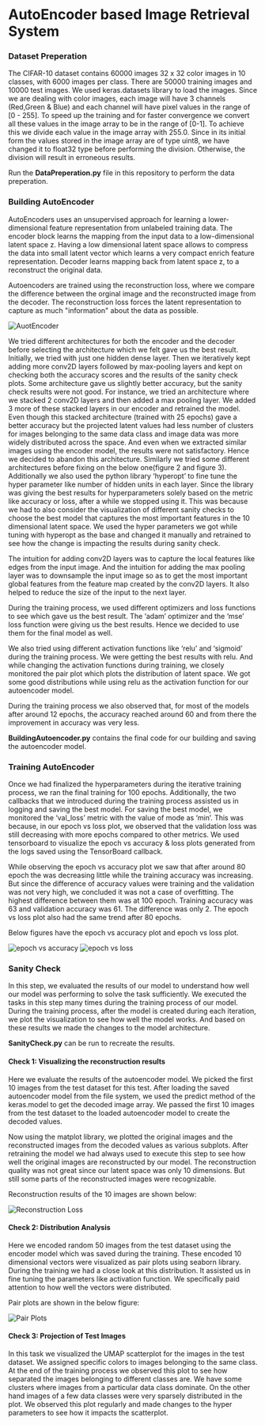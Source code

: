 # AutoEncoder based Image Retrieval System

### Dataset Preperation

The CIFAR-10 dataset contains 60000 images 32 x 32 color images in 10 classes, with 6000 images per class. There are 50000 training images and 10000 test images.
We used keras.datasets library to load the images. Since we are dealing with color images, each image will have 3 channels (Red,Green & Blue) and each channel will have pixel values in the range of [0 - 255]. To speed up the training and for faster convergence we convert all these values in the image array to be in the range of [0-1]. To achieve this we divide each value in the image array with 255.0. Since in its initial form the values stored in the image array are of type uint8, we have changed it to float32 type before performing the division. Otherwise, the division will result in erroneous results.

Run the **DataPreperation.py** file in this repository to perform the data preperation.

### Building AutoEncoder

AutoEncoders uses an unsupervised approach for learning a lower-dimensional feature representation from unlabeled training data. The encoder block learns the mapping from the input data to a low-dimensional latent space z. Having a low dimensional latent space allows to compress the data into small latent vector which learns a very compact enrich feature representation. Decoder learns mapping back from latent space z, to a reconstruct the original data.

Autoencoders are trained using the reconstruction loss, where we compare the difference between the orginal image and the reconstructed image from the decoder. The reconstruction loss forces the latent representation to capture as much "information" about the data as possible.

<img src="AE.PNG" alt="AuotEncoder">

We tried different architectures for both the encoder and the decoder before selecting the architecture which we felt gave us the best result. Initially, we tried with just one hidden dense layer. Then we iteratively kept adding more conv2D layers followed by max-pooling layers and kept on checking both the accuracy scores and the results of the sanity check plots. Some architecture gave us slightly better accuracy, but the sanity check results were not good. For instance, we tried an architecture where we stacked 2 conv2D layers and then added a max pooling layer. We added 3 more of these stacked layers in our encoder and retrained the model. Even though this stacked architecture (trained with 25 epochs) gave a better accuracy but the projected latent values had less number of clusters for images belonging to the same data class and image data was more widely distributed across the space. And even when we extracted similar images using the encoder model, the results were not satisfactory. Hence we decided to abandon this architecture. Similarly we tried some different architectures before fixing on the below one(figure 2 and figure 3). Additionally we also used the python library ‘hyperopt’ to fine tune the hyper parameter like number of hidden units in each layer. Since the library was giving the best results for hyperparameters solely based on the metric like accuracy or loss, after a while we stopped using it. This was because we had to also consider the visualization of different sanity checks to choose the best model that captures the most important features in the 10 dimensional latent space. We used the hyper parameters we got while tuning with hyperopt as the base and changed it manually and retrained to see how the change is impacting the results during sanity check.  

The intuition for adding conv2D layers was to capture the local features like edges from the input image. And the intuition for adding the max pooling layer was to downsample the input image so as to get the most important global features from the feature map created by the conv2D layers. It also helped to reduce the size of the input to the next layer.

During the training process, we used different optimizers and loss functions to see which gave us the best result. The ‘adam’ optimizer and the ‘mse’ loss function were giving us the best results. Hence we decided to use them for the final model as well.

We also tried using different activation functions like ‘relu’ and ‘sigmoid’ during the training process. We were getting the best results with relu. And while changing the activation functions during training, we closely monitored the pair plot which plots the distribution of latent space. We got some good distributions while using relu as the activation function for our autoencoder model.

During the training process we also observed that, for most of the models after around 12 epochs, the accuracy reached around 60 and from there the improvement in accuracy was very less.

**BuildingAutoencoder.py** contains the final code for our building and saving the autoencoder model.

### Training AutoEncoder

Once we had finalized the hyperparameters during the iterative training process, we ran the final training for 100 epochs. Additionally, the two callbacks that we introduced during the training process assisted us in logging and saving the best model. For saving the best model, we monitored the ‘val_loss’ metric with the value of mode as ‘min’. This was because, in our epoch vs loss plot, we observed that the validation loss was still decreasing with more epochs compared to other metrics. We used tensorboard to visualize the epoch vs accuracy & loss plots generated from the logs saved using the TensorBoard callback.

While observing the epoch vs accuracy plot we saw that after around 80 epoch the was decreasing little while the training accuracy was increasing. But since the difference of accuracy values were training and the validation was not very high, we concluded it was not a case of overfitting. The highest difference between them was at 100 epoch. Training accuracy was 63 and validation accuracy was 61. The difference was only 2. The epoch vs loss plot also had the same trend after 80 epochs.

Below figures have the epoch vs accuracy plot and epoch vs loss plot.

<img src="epoch_accuracy.JPG" alt="epoch vs accuracy">

<img src="epoch_loss.JPG" alt="epoch vs loss">

### Sanity Check

In this step, we evaluated the results of our model to understand how well our model was performing to solve the task sufficiently. We executed the tasks in this step many times during the training process of our model. During the training process, after the model is created during each iteration, we plot the visualization to see how well the model works. And based on these results we made the changes to the model architecture.

 **SanityCheck.py** can be run to recreate the results.

 #### Check 1: Visualizing the reconstruction results

 Here we evaluate the results of the autoencoder model. We picked the first 10 images from the test dataset for this test. After loading the saved autoencoder model from the file system, we used the predict method of the keras.model to get the decoded image array. We passed the first 10 images from the test dataset to the loaded autoencoder model to create the decoded values.

 Now using the matplot library, we plotted the original images and the reconstructed images from the decoded values as various subplots. After retraining the model we had always used to execute this step to see how well the original images are reconstructed by our model.
The reconstruction quality was not great since our latent space was only 10 dimensions. But still some parts of the reconstructed images were recognizable.

Reconstruction results of the 10 images are shown below:

<img src="reconstruction_loss.JPG" alt="Reconstruction Loss">

#### Check 2: Distribution Analysis

Here we encoded random 50 images from the test dataset using the encoder model which was saved during the training. These encoded 10 dimensional vectors were visualized as pair plots using seaborn library. During the training we had a close look at this distribution. It assisted us in fine tuning the parameters like activation function. We specifically paid attention to how well the vectors were distributed.

Pair plots are shown in the below figure:

<img src="pair_plot.JPG" alt="Pair Plots">

#### Check 3: Projection of Test Images

In this task we visualized the UMAP scatterplot for the images in the test dataset. We assigned specific colors to images belonging to the same class. At the end of the training process we observed this plot to see how separated the images belonging to different classes are. We have some clusters where images from a particular data class dominate. On the other hand images of a few data classes were very sparsely distributed in the plot. We observed this plot regularly and made changes to the hyper parameters to see how it impacts the scatterplot.







